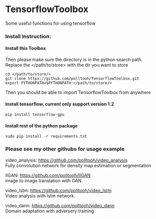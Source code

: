 # TensorflowToolbox
Some useful functions for using tensorflow

### Install Instruction:

#### Install this Toolbox
Then please make sure the directory is in the python search path.<br>
Replace the </path/to/store> with the dir you want to store
~~~
cd </path/to/store/>
git clone https://github.com/polltooh/TensorflowToolbox.git
export PYTHONPATH=$PYTHONPATH:</path/to/store/>
~~~

Then you should be able to import TensorflowToolbox from anywhere

#### Install tensorflow, current only support version 1.2
~~~
pip install tensorflow-gpu
~~~

#### Install rest of the python package
~~~
sudo pip install -r requirements.txt
~~~


### Please see my other githubs for usage example

video_analysis: https://github.com/polltooh/video_analysis <br>
Fully convolution network for density map estimation or segmentation

IIGAN: https://github.com/polltooh/IIGAN <br>
image to image translation with GAN.

video_lstm: https://github.com/polltooh/video_lstm <br>
Video analysis with lstm network. 

video_dann: https://github.com/polltooh/video_dann <br>
Domain adaptation with adversery training
